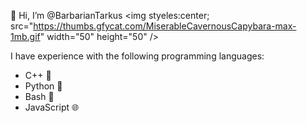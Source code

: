   👋 Hi, I’m @BarbarianTarkus <img styeles:center; src="https://thumbs.gfycat.com/MiserableCavernousCapybara-max-1mb.gif" width="50" height="50" />

I have experience with the following programming languages:

* C++ 🚀
* Python 🐍
* Bash 🐚
* JavaScript 🌐

<!---
BarbarianTarkus/BarbarianTarkus is a ✨ special ✨ repository because its `README.md` (this file) appears on your GitHub profile.
You can click the Preview link to take a look at your changes.
--->
